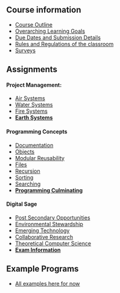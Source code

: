 ## Course information
* [Course Outline](./Course-Overview)
* [Overarching Learning Goals](./images/ICS4U.jpg)
* [Due Dates and Submission Details](./Due-Dates-and-Submission-Details)
* [Rules and Regulations of the classroom](./Rules-and-Regulations)
* [Surveys](./Surveys)

## Assignments
#### Project Management:
* [Air Systems](./Air-Systems)
* [Water Systems](./Water-Systems)
* [Fire Systems](./Fire-Systems)
* **[Earth Systems](./Earth-Systems)**

#### Programming Concepts
* [Documentation](./Documentation)
* [Objects](./Objects)
* [Modular Reusability](./Modular-Reusability)
* [Files](./Files)
* [Recursion](./Recursion)
* [Sorting](./Sorting)
* [Searching](./Searching)
* **[Programming Culminating](./Programming-Culminating)**

#### Digital Sage
* [Post Secondary Opportunities](./Post-Secondary-Opportunities)
* [Environmental Stewardship](./Environmental-Stewardship)
* [Emerging Technology](./Emerging-Technology)
* [Collaborative Research](./Collaborative-Research)
* [Theoretical Computer Science](./Theoretical-Computer-Science)
* **[Exam Information](./Exam-Information)**

## Example Programs
* [All examples here for now](https://github.com/mrseidel-classes/ICS4U/tree/master/examples)